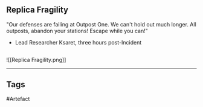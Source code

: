 ## Replica Fragility
"Our defenses are failing at Outpost One. We can't hold out much longer. All outposts, abandon your stations! Escape while you can!"
- Lead Researcher Ksaret, three hours post-Incident
## 
![[Replica Fragility.png]]

---
## Tags
#Artefact